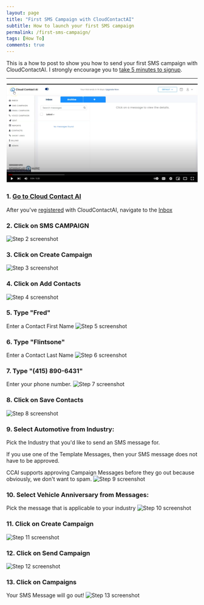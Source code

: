 ```yaml
---
layout: page
title: "First SMS Campaign with CloudContactAI"
subtitle: How to launch your first SMS campaign 
permalink: /first-sms-campaign/
tags: [How To]
comments: true
---
```


This is a how to post to show you how to send your first SMS campaign with CloudContactAI.  I strongly encourage you to [take 5 minutes to signup](https://app.cloudcontactai.com/register).

***

[![How to Create an SMS Campaign](/assets/img/ccai-youtube-video.png)](http://www.youtube.com/watch?v=SON6oCmmgcQ "How to Create an SMS Campaign")

### 1. [Go to Cloud Contact AI](https://app.cloudcontactai.com/inbox)
After you've [registered](https://app.cloudcontactai.com/register) with CloudContactAI, navigate to the [Inbox](https://app.cloudcontactai.com/inbox)


### 2. Click on SMS CAMPAIGN
![Step 2 screenshot](https://images.tango.us/public/screenshot_41fffc0a-f0da-4742-8be5-b9042371b3b0.png?crop=focalpoint&fit=crop&fp-x=0.0578&fp-y=0.1521&fp-z=2.7629&w=1200&mark-w=0.2&mark-pad=0&mark64=aHR0cHM6Ly9pbWFnZXMudGFuZ28udXMvc3RhdGljL21hZGUtd2l0aC10YW5nby13YXRlcm1hcmsucG5n&ar=1792%3A1016)


### 3. Click on  Create Campaign
![Step 3 screenshot](https://images.tango.us/public/screenshot_b7f1551b-cb94-43b1-a9e7-fe41e5620bbd.png?crop=focalpoint&fit=crop&fp-x=0.1981&fp-y=0.1737&fp-z=2.4295&w=1200&mark-w=0.2&mark-pad=0&mark64=aHR0cHM6Ly9pbWFnZXMudGFuZ28udXMvc3RhdGljL21hZGUtd2l0aC10YW5nby13YXRlcm1hcmsucG5n&ar=1792%3A1016)


### 4. Click on  Add Contacts
![Step 4 screenshot](https://images.tango.us/public/screenshot_ff1a6956-cc4a-491c-975e-b5647d6332e2.png?crop=focalpoint&fit=crop&fp-x=0.1978&fp-y=0.4272&fp-z=2.7629&w=1200&mark-w=0.2&mark-pad=0&mark64=aHR0cHM6Ly9pbWFnZXMudGFuZ28udXMvc3RhdGljL21hZGUtd2l0aC10YW5nby13YXRlcm1hcmsucG5n&ar=1792%3A1016)


### 5. Type "Fred"
Enter a Contact First Name
![Step 5 screenshot](https://images.tango.us/public/screenshot_67d23255-e50c-45c0-adb5-9cb1a287a201.png?crop=focalpoint&fit=crop&fp-x=0.3630&fp-y=0.2466&fp-z=2.3622&w=1200&mark-w=0.2&mark-pad=0&mark64=aHR0cHM6Ly9pbWFnZXMudGFuZ28udXMvc3RhdGljL21hZGUtd2l0aC10YW5nby13YXRlcm1hcmsucG5n&ar=1792%3A1016)


### 6. Type "Flintsone"
Enter a Contact Last Name
![Step 6 screenshot](https://images.tango.us/public/screenshot_b30845eb-e327-4fd9-8831-0ebfbd32e85c.png?crop=focalpoint&fit=crop&fp-x=0.4997&fp-y=0.2466&fp-z=2.3622&w=1200&mark-w=0.2&mark-pad=0&mark64=aHR0cHM6Ly9pbWFnZXMudGFuZ28udXMvc3RhdGljL21hZGUtd2l0aC10YW5nby13YXRlcm1hcmsucG5n&ar=1792%3A1016)


### 7. Type "(415) 890-6431"
Enter your phone number.
![Step 7 screenshot](https://images.tango.us/public/screenshot_4ac6be4e-0a1d-440c-8919-177b4199f716.png?crop=focalpoint&fit=crop&fp-x=0.6359&fp-y=0.2466&fp-z=2.3622&w=1200&mark-w=0.2&mark-pad=0&mark64=aHR0cHM6Ly9pbWFnZXMudGFuZ28udXMvc3RhdGljL21hZGUtd2l0aC10YW5nby13YXRlcm1hcmsucG5n&ar=1792%3A1016)


### 8. Click on Save Contacts
![Step 8 screenshot](https://images.tango.us/public/screenshot_6396eab0-9f50-4e5f-94f4-e2cbb3c3a112.png?crop=focalpoint&fit=crop&fp-x=0.5000&fp-y=0.4109&fp-z=2.1394&w=1200&mark-w=0.2&mark-pad=0&mark64=aHR0cHM6Ly9pbWFnZXMudGFuZ28udXMvc3RhdGljL21hZGUtd2l0aC10YW5nby13YXRlcm1hcmsucG5n&ar=1792%3A1016)


### 9. Select Automotive from Industry:
Pick the Industry that you'd like to send an SMS message for.

If you use one of the Template Messages, then your SMS message does not have to be approved.

CCAI supports approving Campaign Messages before they go out because obviously, we don't want to spam.
![Step 9 screenshot](https://images.tango.us/public/screenshot_4622b3da-384d-4e19-8f22-84955ab28d4a.png?crop=focalpoint&fit=crop&fp-x=0.6738&fp-y=0.3529&fp-z=2.3957&w=1200&mark-w=0.2&mark-pad=0&mark64=aHR0cHM6Ly9pbWFnZXMudGFuZ28udXMvc3RhdGljL21hZGUtd2l0aC10YW5nby13YXRlcm1hcmsucG5n&ar=1792%3A1016)


### 10. Select Vehicle Anniversary from Messages:
Pick the message that is applicable to your industry
![Step 10 screenshot](https://images.tango.us/public/screenshot_abdd5849-fff9-458c-8922-173f9f7824ff.png?crop=focalpoint&fit=crop&fp-x=0.8725&fp-y=0.3529&fp-z=2.9900&w=1200&mark-w=0.2&mark-pad=0&mark64=aHR0cHM6Ly9pbWFnZXMudGFuZ28udXMvc3RhdGljL21hZGUtd2l0aC10YW5nby13YXRlcm1hcmsucG5n&ar=1792%3A1016)


### 11. Click on Create Campaign
![Step 11 screenshot](https://images.tango.us/public/screenshot_debfc21f-570d-4104-b44a-ea23f0778705.png?crop=focalpoint&fit=crop&fp-x=0.7732&fp-y=0.7288&fp-z=3.4676&w=1200&mark-w=0.2&mark-pad=0&mark64=aHR0cHM6Ly9pbWFnZXMudGFuZ28udXMvc3RhdGljL21hZGUtd2l0aC10YW5nby13YXRlcm1hcmsucG5n&ar=1792%3A1016)


### 12. Click on  Send Campaign
![Step 12 screenshot](https://images.tango.us/public/screenshot_b7f5b089-7f5c-4fbb-a625-748f91526e5e.png?crop=focalpoint&fit=crop&fp-x=0.5324&fp-y=0.4464&fp-z=2.4295&w=1200&mark-w=0.2&mark-pad=0&mark64=aHR0cHM6Ly9pbWFnZXMudGFuZ28udXMvc3RhdGljL21hZGUtd2l0aC10YW5nby13YXRlcm1hcmsucG5n&ar=1792%3A1016)


### 13. Click on Campaigns
Your SMS Message will go out!
![Step 13 screenshot](https://images.tango.us/public/screenshot_1cd736c8-8bff-479f-acd7-5690ee319cd9.png?crop=focalpoint&fit=crop&fp-x=0.5578&fp-y=0.4188&fp-z=1.1667&w=1200&mark-w=0.2&mark-pad=0&mark64=aHR0cHM6Ly9pbWFnZXMudGFuZ28udXMvc3RhdGljL21hZGUtd2l0aC10YW5nby13YXRlcm1hcmsucG5n&ar=1792%3A1016)


